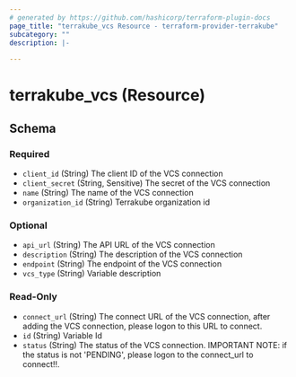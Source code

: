 ```yaml
---
# generated by https://github.com/hashicorp/terraform-plugin-docs
page_title: "terrakube_vcs Resource - terraform-provider-terrakube"
subcategory: ""
description: |-
  
---
```


# terrakube_vcs (Resource)





<!-- schema generated by tfplugindocs -->
## Schema

### Required

- `client_id` (String) The client ID of the VCS connection
- `client_secret` (String, Sensitive) The secret of the VCS connection
- `name` (String) The name of the VCS connection
- `organization_id` (String) Terrakube organization id

### Optional

- `api_url` (String) The API URL of the VCS connection
- `description` (String) The description of the VCS connection
- `endpoint` (String) The endpoint of the VCS connection
- `vcs_type` (String) Variable description

### Read-Only

- `connect_url` (String) The connect URL of the VCS connection, after adding the VCS connection, please logon to this URL to connect.
- `id` (String) Variable Id
- `status` (String) The status of the VCS connection. IMPORTANT NOTE: if the status is not 'PENDING', please logon to the connect_url to connect!!.
